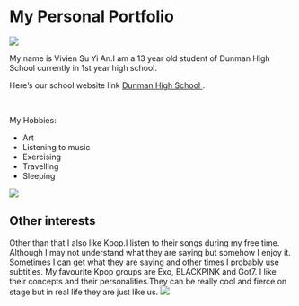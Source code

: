 <!DOCTYPE html>
<html>
<link rel="stylesheet" type="text/css" href="style.css">
<body>
<h1> My Personal Portfolio</h1>
<img src="https://mail.google.com/mail/u/0/#inbox/1628e39c5a531860?projector=1&messagePartId=0.2/"/>
<p>
My name is Vivien Su Yi An.I am a 13 year old student of Dunman High School currently in 1st year high school. </p>
<p>
Here’s our school website link <a href ="www.dhs.sg"> Dunman High School  </a>. </p>
<br>
<p>My Hobbies:</p> 
<ul>
<li>Art</li>
<li>Listening to music</li>
<li>Exercising</li>
<li>Travelling</li>
<li>Sleeping</li>
</ul>
<img src="https://www.mycoastnow.com/30197/want-learn-art/"/>
  <h2>Other interests</h2>
<p>
Other than that I also like Kpop.I listen to their songs during my free time. Although I may not understand what they are saying but somehow I enjoy it. Sometimes I can get what they are saying and other times I probably use subtitles. My favourite Kpop groups are Exo, BLACKPINK and Got7. I like their concepts and their personalities.They can be really cool and fierce on stage but in real life they are just like us.
  <img src="https://i.pinimg.com/originals/04/6f/5c/046f5c1816a9047e14b8decc20e6fccd.jpg"/>
</body>
